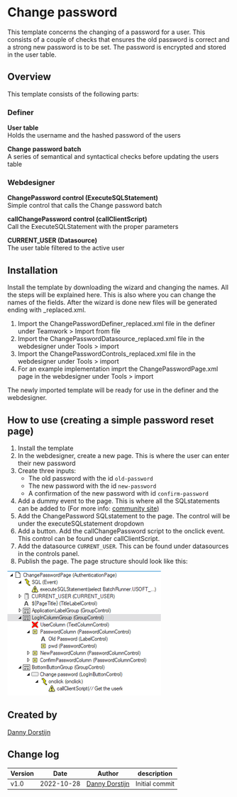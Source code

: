 # Change password

This template concerns the changing of a password for a user. This consists of a couple of checks that ensures the old password is correct and a strong new password is to be set. The password is encrypted and stored in the user table.

## Overview

This template consists of the following parts:

### Definer

**User table**\
Holds the username and the hashed password of the users

**Change password batch**\
A series of semantical and syntactical checks before updating the users table

### Webdesigner

**ChangePassword control (ExecuteSQLStatement)**\
Simple control that calls the Change password batch

**callChangePassword control (callClientScript)**\
Call the ExecuteSQLStatement with the proper parameters

**CURRENT_USER (Datasource)**\
The user table filtered to the active user

## Installation

Install the template by downloading the wizard and changing the names. All the steps will be explained here. This is also where you can change the names of the fields.
After the wizard is done new files will be generated ending with _replaced.xml.

1. Import the ChangePasswordDefiner_replaced.xml file in the definer under Teamwork > Import from file
2. Import the ChangePasswordDatasource_replaced.xml file in the webdesigner under Tools > import
3. Import the ChangePasswordControls_replaced.xml file in the webdesigner under Tools > import
4. For an example implementation imprt the ChangePasswordPage.xml page in the webdesigner under Tools > import

The newly imported template will be ready for use in the definer and the webdesigner.

## How to use (creating a simple password reset page)

1. Install the template
2. In the webdesigner, create a new page. This is where the user can enter their new password
3. Create three inputs:
    - The old password with the id `old-password`
    - The new password with the id `new-password`
    - A confirmation of the new password with id `confirm-password`
4. Add a dummy event to the page. This is where all the SQLstatements can be added to (For more info: [community site](https://community.usoft.com/sql-and-web-designer-116/sql-statements-671))
5. Add the ChangePassword SQLstatement to the page. The control will be under the executeSQLstatement dropdown
6. Add a button. Add the callChangePassword script to the onclick event. This control can be found under callClientScript.
7. Add the datasource `CURRENT_USER`. This can be found under datasources in the controls panel.
8. Publish the page. The page structure should look like this:

![result](docs/result.png)

## Created by

[Danny Dorstijn](mailto:danny.dorstijn@usoft.com)

## Change log
|Version|Date|Author|description|
|  ---  |--- | ---  | --- |
|v1.0|2022-10-28|[Danny Dorstijn](mailto:danny.dorstijn@usoft.com)|Initial commit|